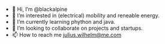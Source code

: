 - 👋 Hi, I’m @blackalpine
- 👀 I’m interested in (electrical) mobility and reneable energy. 
- 🌱 I’m currently learning phython and java.
- 💞️ I’m looking to collaborate on projects and startups.
- 📫 How to reach me julius.wilhelm@me.com

<!---
blackalpine/blackalpine is a ✨ special ✨ repository because its `README.md` (this file) appears on your GitHub profile.
You can click the Preview link to take a look at your changes.
--->
